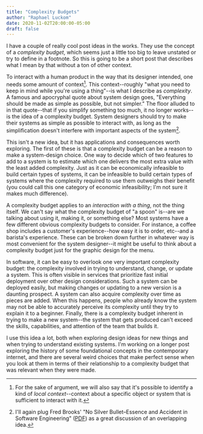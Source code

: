```yaml
---
title: "Complexity Budgets"
author: "Raphael Luckom"
date: 2020-11-02T20:00:00-05:00
draft: false
---
```


I have a couple of really cool post ideas in the works. They use the concept of a _complexity budget_, 
which seems just a little too big to leave unstated or try to define in a footnote. So this is going to be a 
short post that describes what I mean by that without a ton of other context.

To interact with a human product in the way that its designer intended,
one needs some amount of context[^1]. This context--roughly "what
you need to keep in mind while you're using a thing"--is what I describe as
_complexity_. A famous and apocryphal quote about system design goes, 
"Everything should be made as simple as possible, but not simpler." The floor
alluded to in that quote--that if you simplify something too much, it no longer works--
is the idea of a complexity budget. System designers should try to make their systems
as simple as possible to interact with, as long as the simplification doesn't interfere
with important aspects of the system[^2].

This isn't a new idea, but it has applications and consequences worth
exploring. The first of these is that a complexity budget can be a reason to make a system-design
choice. One way to decide which of two features to add to a system is to estimate
which one delivers the most extra value with the least added complexity. Just as it can be economically
infeasible to build certain types of systems, it can be infeasible to build certain types of systems
where the complexity required to use them outweighs their benefit (you could call this one category
of economic infeasibility; I'm not sure it makes much difference).

A complexity budget applies to an _interaction with a thing_, not the thing itself. We can't say
what the complexity budget of "a spoon" is--are we talking about using it, making it, or something else?
Most systems have a few different obvious complexity budgets to consider. For instance, a coffee shop
includes a customer's experience--how easy it is to order, etc--and a barista's experience. These can
be broken down further in whatever way is most convenient for the system designer--it might be useful
to think about a complexity budget just for the graphic design for the menu.

In software, it can be easy to overlook one very important complexity budget: the complexity involved
in trying to understand, change, or update a system. This is often visible in services
that prioritize fast initial deployment over other design considerations. Such a system can be deployed
easily, but making changes or updating to a new version is a daunting prospect. A system can also
acquire complexity over time as pieces are added. When this happens, people who already know the system may
not be able to accurately perceive its complexity until they try to explain it to a beginner.
Finally, there is a complexity budget inherent in trying to make a new system--the system that gets produced
can't exceed the skills, capabilities, and attention of the team that builds it.

I use this idea a lot, both when exploring design ideas for new things and when trying to understand existing
systems. I'm working on a longer post exploring the history of some foundational concepts in
the contemporary internet, and there are several weird choices that make perfect sense when you
look at them in terms of their relationship to a complexity budget that was relevant when they were made.

[^1]: For the sake of argument, we will also say that it's possible to identify a kind of _local context_--context about a specific object or system that is sufficient to interact with it.

[^2]: I'll again plug Fred Brooks' "No Silver Bullet–Essence and Accident in Software Engineering" ([PDF](http://faculty.salisbury.edu/~xswang/Research/Papers/SERelated/no-silver-bullet.pdf)) as a great discussion of an overlapping idea.
